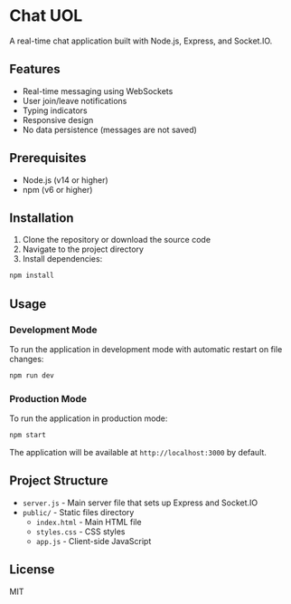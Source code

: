 # Chat UOL

A real-time chat application built with Node.js, Express, and Socket.IO.

## Features

- Real-time messaging using WebSockets
- User join/leave notifications
- Typing indicators
- Responsive design
- No data persistence (messages are not saved)

## Prerequisites

- Node.js (v14 or higher)
- npm (v6 or higher)

## Installation

1. Clone the repository or download the source code
2. Navigate to the project directory
3. Install dependencies:

```bash
npm install
```

## Usage

### Development Mode

To run the application in development mode with automatic restart on file changes:

```bash
npm run dev
```

### Production Mode

To run the application in production mode:

```bash
npm start
```

The application will be available at `http://localhost:3000` by default.

## Project Structure

- `server.js` - Main server file that sets up Express and Socket.IO
- `public/` - Static files directory
  - `index.html` - Main HTML file
  - `styles.css` - CSS styles
  - `app.js` - Client-side JavaScript

## License

MIT
